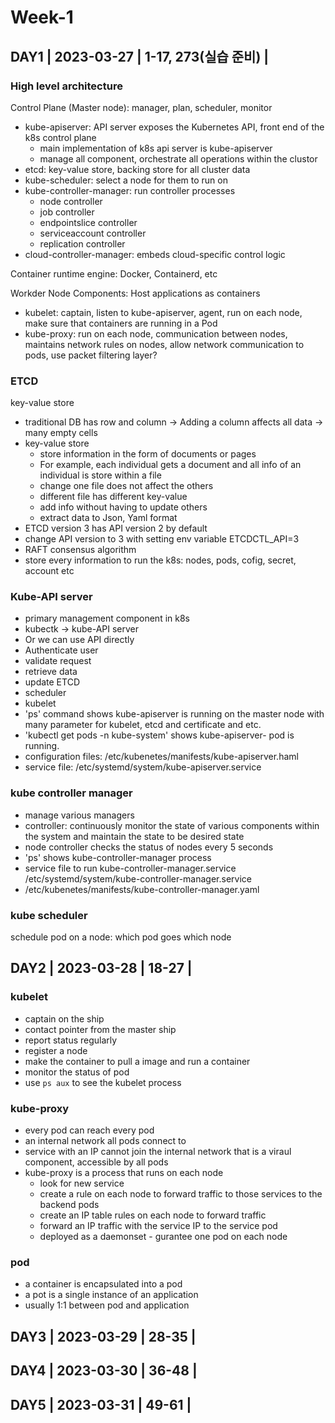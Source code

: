 # Week-1

## DAY1 | 2023-03-27 | 1-17, 273(실습 준비) |

### High level architecture

Control Plane (Master node): manager, plan, scheduler, monitor
* kube-apiserver: API server exposes the Kubernetes API, front end of the k8s control plane
  * main implementation of k8s api server is kube-apiserver
  * manage all component, orchestrate all operations within the clustor
* etcd: key-value store, backing store for all cluster data
* kube-scheduler: select a node for them to run on
* kube-controller-manager: run controller processes
  * node controller
  * job controller
  * endpointslice controller
  * serviceaccount controller
  * replication controller
* cloud-controller-manager: embeds cloud-specific control logic

Container runtime engine: Docker, Containerd, etc

Workder Node Components: Host applications as containers
* kubelet: captain, listen to kube-apiserver, agent, run on each node, make sure that containers are running in a Pod
* kube-proxy: run on each node, communication between nodes, maintains network rules on nodes, allow network communication to pods, use packet filtering layer?

### ETCD

key-value store
* traditional DB has row and column -> Adding a column affects all data -> many empty cells
* key-value store
  * store information in the form of documents or pages
  * For example, each individual gets a document and all info of an individual is store within a file
  * change one file does not affect the others
  * different file has different key-value
  * add info without having to update others
  * extract data to Json, Yaml format
* ETCD version 3 has API version 2 by default
* change API version to 3 with setting env variable ETCDCTL_API=3
* RAFT consensus algorithm
* store every information to run the k8s: nodes, pods, cofig, secret, account etc

### Kube-API server

* primary management component in k8s
* kubectk -> kube-API server
* Or we can use API directly
* Authenticate user
* validate request
* retrieve data
* update ETCD
* scheduler
* kubelet
* 'ps' command shows kube-apiserver is running on the master node with many parameter for kubelet, etcd and certificate and etc.
* 'kubectl get pods -n kube-system' shows kube-apiserver-<master node name> pod is running.
* configuration files: /etc/kubenetes/manifests/kube-apiserver.haml
* service file: /etc/systemd/system/kube-apiserver.service

### kube controller manager

 * manage various managers
 * controller: continuously monitor the state of various components within the system and maintain the state to be desired state
 * node controller checks the status of nodes every 5 seconds
 * 'ps' shows kube-controller-manager process
 * service file to run kube-controller-manager.service /etc/systemd/system/kube-controller-manager.service
 * /etc/kubenetes/manifests/kube-controller-manager.yaml
 
### kube scheduler
 
schedule pod on a node: which pod goes which node
 

## DAY2 | 2023-03-28 | 18-27 |
 
### kubelet
 
 * captain on the ship
 * contact pointer from the master ship
 * report status regularly
 * register a node
 * make the container to pull a image and run a container
 * monitor the status of pod
 * use `ps aux` to see the kubelet process
 
### kube-proxy
 
 * every pod can reach every pod
 * an internal network all pods connect to
 * service with an IP cannot join the internal network that is a viraul component, accessible by all pods
 * kube-proxy is a process that runs on each node
   * look for new service
   * create a rule on each node to forward traffic to those services to the backend pods
   * create an IP table rules on each node to forward traffic
   * forward an IP traffic with the service IP to the service pod
   * deployed as a daemonset - gurantee one pod on each node
 
 ### pod
 
 * a container is encapsulated into a pod
 * a pot is a single instance of an application
 * usually 1:1 between pod and application
 
 
 
## DAY3 | 2023-03-29 | 28-35 |
## DAY4 | 2023-03-30 | 36-48 |
## DAY5 | 2023-03-31 | 49-61 |
